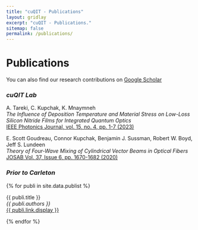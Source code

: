 ```yaml
---
title: "cuQIT - Publications"
layout: gridlay
excerpt: "cuQIT - Publications."
sitemap: false
permalink: /publications/
---
```



# Publications

You can also find our research contributions on [Google Scholar](https://scholar.google.ca/citations?user=lqDWDJcAAAAJ&hl=en&oi=ao)


### *cuQIT Lab*

A. Tareki, C. Kupchak, K. Mnaymneh<br />
<em> The Influence of Deposition Temperature and Material Stress on Low-Loss Silicon Nitride Films for Integrated Quantum Optics</em><br /> 
<a href="https://ieeexplore.ieee.org/document/10146373/similar#similar">IEEE Photonics Journal, vol. 15, no. 4, pp. 1-7 (2023) </a>
 


E. Scott Goudreau, Connor Kupchak, Benjamin J. Sussman, Robert W. Boyd, Jeff S. Lundeen<br />
<em>Theory of Four-Wave Mixing of Cylindrical Vector Beams in Optical Fibers</em><br />
<a href="https://www.osapublishing.org/josab/fulltext.cfm?uri=josab-37-6-1670&id=431634">JOSAB Vol. 37, Issue 6, pp. 1670-1682 (2020)</a>

### *Prior to Carleton*

{% for publi in site.data.publist %}

  {{ publi.title }} <br />
  <em>{{ publi.authors }} </em><br /><a href="{{ publi.link.url }}">{{ publi.link.display }}</a>

{% endfor %}
